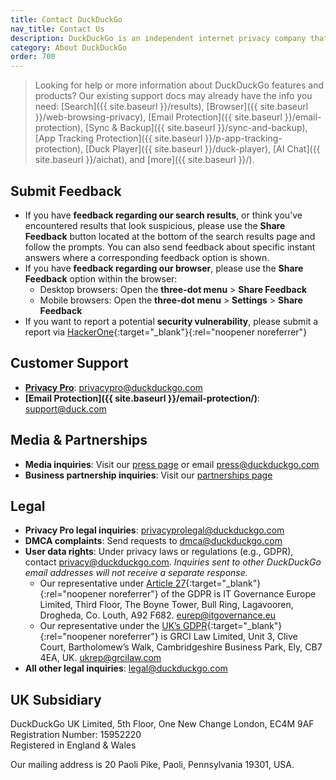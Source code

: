 ```yaml
---
title: Contact DuckDuckGo
nav_title: Contact Us
description: DuckDuckGo is an independent internet privacy company that offers a private alternative to Google search & Chrome in one free app.
category: About DuckDuckGo
order: 700
---
```


> Looking for help or more information about DuckDuckGo features and products? Our existing support docs may already have the info you need: [Search]({{ site.baseurl }}/results), [Browser]({{ site.baseurl }}/web-browsing-privacy), [Email Protection]({{ site.baseurl }}/email-protection), [Sync & Backup]({{ site.baseurl }}/sync-and-backup), [App Tracking Protection]({{ site.baseurl }}/p-app-tracking-protection), [Duck Player]({{ site.baseurl }}/duck-player), [AI Chat]({{ site.baseurl }}/aichat), and [more]({{ site.baseurl }}/).

## Submit Feedback

-   If you have **feedback regarding our search results**, or think you’ve encountered results that look suspicious, please use the **Share Feedback** button located at the bottom of the search results page and follow the prompts. You can also send feedback about specific instant answers where a corresponding feedback option is shown.
-   If you have **feedback regarding our browser**, please use the **Share Feedback** option within the browser:
    -   Desktop browsers: Open the **three-dot menu** > **Share Feedback**
    -   Mobile browsers: Open the **three-dot menu** > **Settings** > **Share Feedback**
-   If you want to report a potential **security vulnerability**, please submit a report via [HackerOne](https://hackerone.com/duckduckgo){:target="\_blank"}{:rel="noopener noreferrer"}

## Customer Support

-   **[Privacy Pro](https://duckduckgo.com/pro)**: [privacypro@duckduckgo.com](mailto:privacypro@duckduckgo.com)
-   **[Email Protection]({{ site.baseurl }}/email-protection/)**: [support@duck.com](mailto:support@duck.com)

## Media & Partnerships

-   **Media inquiries**: Visit our [press page](https://duckduckgo.com/press) or email [press@duckduckgo.com](mailto:press@duckduckgo.com)
-   **Business partnership inquiries**: Visit our <a href="{{ site.baseurl }}/company/partnerships">partnerships page</a>

## Legal

-   **Privacy Pro legal inquiries**: [privacyprolegal@duckduckgo.com](mailto:privacyprolegal@duckduckgo.com)
-   **DMCA complaints**: Send requests to [dmca@duckduckgo.com](mailto:dmca@duckduckgo.com)
-   **User data rights**: Under privacy laws or regulations (e.g., GDPR), contact [privacy@duckduckgo.com](mailto:privacy@duckduckgo.com). _Inquiries sent to other DuckDuckGo email addresses will not receive a separate response._
    -   Our representative under [Article 27](https://gdpr-info.eu/art-27-gdpr/){:target="\_blank"}{:rel="noopener noreferrer"} of the GDPR is IT Governance Europe Limited, Third Floor, The Boyne Tower, Bull Ring, Lagavooren, Drogheda, Co. Louth,
        A92 F682. [eurep@itgovernance.eu](mailto:eurep@itgovernance.eu)
    -   Our representative under the [UK’s GDPR](https://www.gov.uk/data-protection){:target="\_blank"}{:rel="noopener noreferrer"} is GRCI Law Limited, Unit 3, Clive Court, Bartholomew’s Walk, Cambridgeshire Business Park, Ely, CB7 4EA, UK. [ukrep@grcilaw.com](mailto:ukrep@grcilaw.com)
-   **All other legal inquiries**: [legal@duckduckgo.com](mailto:legal@duckduckgo.com)

## UK Subsidiary

DuckDuckGo UK Limited, 5th Floor, One New Change London, EC4M 9AF<br/>
Registration Number: 15952220<br/>
Registered in England & Wales

Our mailing address is 20 Paoli Pike, Paoli, Pennsylvania 19301, USA.
